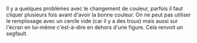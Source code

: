 Il y a quelques problèmes avec le changement de couleur, parfois il faut cliquer plusieurs fois avant d'avoir la bonne couleur.
On ne peut pas utiliser le remplissage avec un cercle vide (car il y a des trous) mais aussi sur l'écran en lui-même c'est-à-dire en dehors d'une figure. Cela renvoit un segfault.

